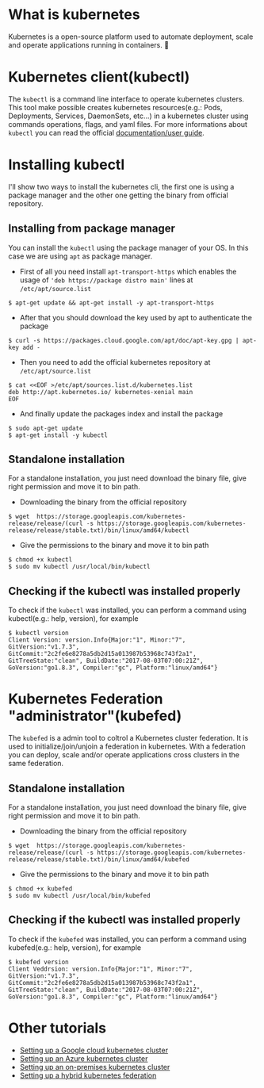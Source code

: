 # What is kubernetes

Kubernetes is a open-source platform used to automate deployment, scale and operate applications running in containers. :whale:

# Kubernetes client(kubectl)

The `kubectl` is a command line interface to operate kubernetes clusters. This tool make possible creates kubernetes resources(e.g.: Pods, Deployments, Services, DaemonSets, etc...) in a kubernetes cluster using commands operations, flags, and yaml files.
For more informations about `kubectl` you can read the official [documentation/user guide](https://kubernetes.io/docs/user-guide/kubectl-overview/).

# Installing kubectl

I'll show two ways to install the kubernetes cli, the first one is using a package manager and the other one getting the binary from official repository.

## Installing from package manager

You can install the `kubectl` using the package manager of your OS. In this case we are using `apt` as package manager.

- First of all you need install `apt-transport-https` which enables the usage of `'deb https://package distro main'` lines at `/etc/apt/source.list`

`$ apt-get update && apt-get install -y apt-transport-https`

- After that you should download the key used by apt to authenticate the package

`$ curl -s https://packages.cloud.google.com/apt/doc/apt-key.gpg | apt-key add -`

- Then you need to add the official kubernetes repository at `/etc/apt/source.list`

```
$ cat <<EOF >/etc/apt/sources.list.d/kubernetes.list
deb http://apt.kubernetes.io/ kubernetes-xenial main
EOF
```

- And finally update the packages index and install the package

```
$ sudo apt-get update
$ apt-get install -y kubectl
```

## Standalone installation

For a standalone installation, you just need download the binary file, give right permission and move it to bin path.

- Downloading the binary from the official repository

`$ wget  https://storage.googleapis.com/kubernetes-release/release/(curl -s https://storage.googleapis.com/kubernetes-release/release/stable.txt)/bin/linux/amd64/kubectl`

- Give the permissions to the binary and move it to bin path

```
$ chmod +x kubectl
$ sudo mv kubectl /usr/local/bin/kubectl
```

## Checking if the kubectl was installed properly

To check if the `kubectl` was installed, you can perform a command using kubectl(e.g.: help, version), for example

```
$ kubectl version
Client Version: version.Info{Major:"1", Minor:"7", GitVersion:"v1.7.3", GitCommit:"2c2fe6e8278a5db2d15a013987b53968c743f2a1", GitTreeState:"clean", BuildDate:"2017-08-03T07:00:21Z", GoVersion:"go1.8.3", Compiler:"gc", Platform:"linux/amd64"}
```

# Kubernetes Federation "administrator"(kubefed)

The `kubefed` is a admin tool to coltrol a Kubernetes cluster federation. It is used to initialize/join/unjoin a federation in kubernetes. With a federation you can deploy, scale and/or operate applications cross clusters in the same federation.

## Standalone installation


For a standalone installation, you just need download the binary file, give right permission and move it to bin path.

- Downloading the binary from the official repository

`$ wget  https://storage.googleapis.com/kubernetes-release/release/(curl -s https://storage.googleapis.com/kubernetes-release/release/stable.txt)/bin/linux/amd64/kubefed`

- Give the permissions to the binary and move it to bin path

```
$ chmod +x kubefed
$ sudo mv kubectl /usr/local/bin/kubefed
```

## Checking if the kubectl was installed properly

To check if the `kubefed` was installed, you can perform a command using kubefed(e.g.: help, version), for example

```
$ kubefed version
Client Veddrsion: version.Info{Major:"1", Minor:"7", GitVersion:"v1.7.3", GitCommit:"2c2fe6e8278a5db2d15a013987b53968c743f2a1", GitTreeState:"clean", BuildDate:"2017-08-03T07:00:21Z", GoVersion:"go1.8.3", Compiler:"gc", Platform:"linux/amd64"}
```


# Other tutorials
- [Setting up a Google cloud kubernetes cluster](k8s-gke)
- [Setting up an Azure kubernetes cluster](#)
- [Setting up an on-premises kubernetes cluster](#)
- [Setting up a hybrid kubernetes federation](#)


